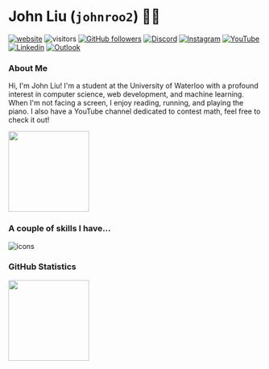 # John Liu (`johnroo2`) 🦈🦫

[![website](https://img.shields.io/badge/-Personal%20Site-black?style=flat-square&logo=Vercel&logoColor=white&link=https://john-liu.vercel.app/)](https://john-liu.vercel.app/) 
![visitors](https://vbr.wocr.tk/badge?page_id=johnroo2.johnroo2&color=57bd57)  [![GitHub followers](https://img.shields.io/github/followers/johnroo2?label=Follow&style=social)](https://www.github.com/johnroo2) 
[![Discord](https://img.shields.io/badge/-John_Liu-5865F2?style=flat-square&logo=Discord&logoColor=white&link=https://discord.com/users/311661286213550091)](https://discord.com/users/311661286213550091)
[![Instagram](https://img.shields.io/badge/john__roo2-E4405F?style=flat-square&logo=Instagram&logoColor=white&link=https://www.instagram.com/john_roo2)](https://www.instagram.com/john_roo2)
[![YouTube](https://img.shields.io/badge/John%20Liu-FF0000?style=flat-square&logo=YouTube&logoColor=white&link=https://www.youtube.com/channel/UCimJMDlPOc6vDoZlAJKSyXg)](https://www.youtube.com/channel/UCimJMDlPOc6vDoZlAJKSyXg) 
[![Linkedin](https://img.shields.io/badge/-John_Liu-blue?style=flat-square&logo=Linkedin&logoColor=white&link=https://www.linkedin.com/in/john-liu-590242246/)](https://www.linkedin.com/in/john-liu-590242246/)  [![Outlook](https://img.shields.io/badge/j369liu%40uwaterloo.ca-navy?logo=microsoftoutlook
)](mailto:j369liu@uwaterloo.ca)

### About Me

Hi, I'm John Liu! I'm a student at the University of Waterloo with a profound interest in computer science, web development, and machine learning. When I'm not facing a screen, I enjoy reading, running, and playing the piano. I also have a YouTube channel dedicated to contest math, feel free to check it out!

<img src="https://streak-stats.demolab.com/?user=johnroo2&theme=solarized-light" height="160"/>

### A couple of skills I have...

![icons](https://skillicons.dev/icons?i=py,tensorflow,pytorch,js,typescript,html,css,java,react,nodejs,next,vite,tailwind,heroku,vercel,mongodb,mysql,sqlite,cpp,aws,figma&theme=dark&perline=7)

### GitHub Statistics

<img src="https://github-readme-stats.vercel.app/api?username=johnroo2&show_icons=true&count_private=true&include_all_commits=false&theme=solarized-light" height="160">

<!-- <img src="https://github-readme-stats.vercel.app/api/top-langs/?username=johnroo2&theme=solarized-light&layout=donut"
height="160"> -->